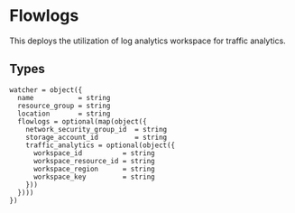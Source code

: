 # Flowlogs

This deploys the utilization of log analytics workspace for traffic analytics.

## Types

```hcl
watcher = object({
  name           = string
  resource_group = string
  location       = string
  flowlogs = optional(map(object({
    network_security_group_id  = string
    storage_account_id         = string
    traffic_analytics = optional(object({
      workspace_id          = string
      workspace_resource_id = string
      workspace_region      = string
      workspace_key         = string
    }))
  })))
})
```